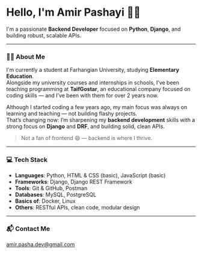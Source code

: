 # Hello, I'm Amir Pashayi 👨‍💻
I'm a passionate **Backend Developer** focused on **Python**, **Django**, and building robust, scalable APIs.

---

### 👨‍🏫 About Me

I'm currently a student at Farhangian University, studying **Elementary Education**.  
Alongside my university courses and internships in schools, I’ve been teaching programming at **TaifGostar**, an educational company focused on coding skills — and I’ve been with them for over 2 years now.

Although I started coding a few years ago, my main focus was always on learning and teaching — not building flashy projects.  
That’s changing now: I’m sharpening my **backend development** skills with a strong focus on **Django** and **DRF**, and building solid, clean APIs.

> Not a fan of frontend 😄 — backend is where I thrive.

---

### 💻 Tech Stack

- **Languages**: Python, HTML & CSS (basic), JavaScript (basic)  
- **Frameworks**: Django, Django REST Framework  
- **Tools**: Git & GitHub, Postman  
- **Databases**: MySQL, PostgreSQL  
- **Basics of**: Docker, Linux  
- **Others**: RESTful APIs, clean code, modular design

---



### 📬 Contact Me

amir.pasha.dev@gmail.com  
